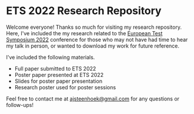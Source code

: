 # ETS 2022 Research Repository
Welcome everyone! Thanks so much for visiting my research repository. Here, I've included the my research related to the [European Test Symposium 2022](https://ets2022.upc.edu/en) conference for those who may not have had time to hear my talk in person, or wanted to download my work for future reference.

I've included the following materials.
* Full paper submitted to ETS 2022
* Poster paper presented at ETS 2022
* Slides for poster paper presentation
* Research poster used for poster sessions

Feel free to contact me at ajsteenhoek@gmail.com for any questions or follow-ups!
